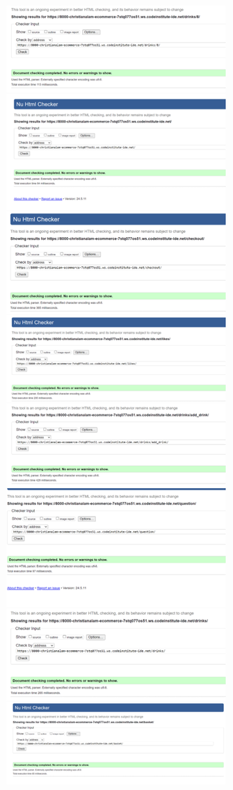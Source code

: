 <img src="static/images/html3edf.png">

<img src="static/images/htmla.png">

<img src="static/images/htmlcheck.png">

<img src="static/images/htmlllli.png">

<img src="static/images/htmlmangg.png">

<img src="static/images/htmlq.png">

<img src="static/images/httmld.png">

<img src="static/images/htttmmlb.png">